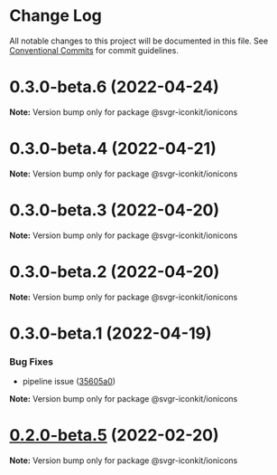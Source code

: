 # Change Log

All notable changes to this project will be documented in this file.
See [Conventional Commits](https://conventionalcommits.org) for commit guidelines.

# 0.3.0-beta.6 (2022-04-24)

**Note:** Version bump only for package @svgr-iconkit/ionicons





# 0.3.0-beta.4 (2022-04-21)

**Note:** Version bump only for package @svgr-iconkit/ionicons





# 0.3.0-beta.3 (2022-04-20)

**Note:** Version bump only for package @svgr-iconkit/ionicons





# 0.3.0-beta.2 (2022-04-20)

**Note:** Version bump only for package @svgr-iconkit/ionicons





# 0.3.0-beta.1 (2022-04-19)


### Bug Fixes

* pipeline issue ([35605a0](https://github.com/svgr-iconkit/svgr-iconkit/commit/35605a00d60b4ec4a944048c9e1e32718a448878))







**Note:** Version bump only for package @svgr-iconkit/ionicons





# [0.2.0-beta.5](https://github.com/svgr-iconkit/svgr-iconkit/compare/v0.2.0-beta.4...v0.2.0-beta.5) (2022-02-20)

**Note:** Version bump only for package @svgr-iconkit/ionicons
